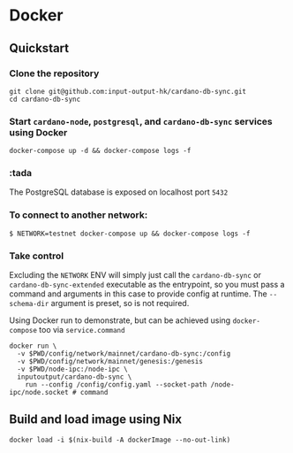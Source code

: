 # Docker

## Quickstart

### Clone the repository

```
git clone git@github.com:input-output-hk/cardano-db-sync.git
cd cardano-db-sync
```
### Start `cardano-node`, `postgresql`, and `cardano-db-sync` services using Docker

``` console
docker-compose up -d && docker-compose logs -f
```
### :tada

The PostgreSQL database is exposed on localhost port `5432`

### To connect to another network:
```
$ NETWORK=testnet docker-compose up && docker-compose logs -f
```

### Take control
Excluding the `NETWORK` ENV will simply just call the `cardano-db-sync` or 
`cardano-db-sync-extended` executable as the entrypoint, so you must pass a command and 
arguments in this case to provide config at runtime. The `--schema-dir` argument is preset,
so is not required.

Using Docker run to demonstrate, but can be achieved using `docker-compose` too via 
`service.command`
```
docker run \
  -v $PWD/config/network/mainnet/cardano-db-sync:/config
  -v $PWD/config/network/mainnet/genesis:/genesis
  -v $PWD/node-ipc:/node-ipc \
  inputoutput/cardano-db-sync \
    run --config /config/config.yaml --socket-path /node-ipc/node.socket # command
```

## Build and load image using Nix

```
docker load -i $(nix-build -A dockerImage --no-out-link)
```